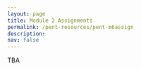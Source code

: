 ```yaml
---
layout: page
title: Module 2 Assignments
permalink: /pent-resources/pent-m6assign
description: 
nav: false
---
```


TBA